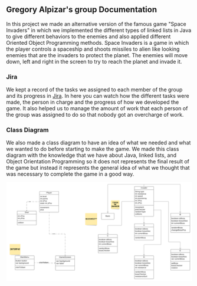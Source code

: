 ## Gregory Alpizar's group Documentation

In this project we made an alternative version of the famous game "Space Invaders" in which we implemented the different types of linked lists in Java to give different behaviors
to the enemies and also applied different Oriented Object Programming methods. Space Invaders is a game in which the player controls a spaceship and shoots missiles to alien like
looking enemies that are the invaders to protect the planet. The enemies will move down, left and right in the screen to try to reach the planet and invade it.

### Jira

We kept a record of the tasks we assigned to each member of the group and its progress in [Jira](https://thespaceinvaders.atlassian.net/jira/software/projects/DATOS12021/boards/1/backlog).
In here you can watch how the different tasks were made, the person in charge and the progress of how we developed the game. It also helped us to manage the amount of work that
each person of the group was assigned to do so that nobody got an overcharge of work.  

### Class Diagram
We also made a class diagram to have an idea of what we needed and what we wanted to do before starting to make the game. We made this class diagram with the knowledge that we
have about Java, linked lists, and Object Orientation Programming so it does not represents the final result of the game but instead it represents the general idea of what we
thought that was necessary to complete the game in a good way.

![Class Diagram](https://raw.githubusercontent.com/Soir31/TareaExtraclase1/main/SpaceInvaders.png)
